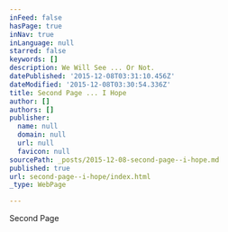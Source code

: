 ```yaml
---
inFeed: false
hasPage: true
inNav: true
inLanguage: null
starred: false
keywords: []
description: We Will See ... Or Not.
datePublished: '2015-12-08T03:31:10.456Z'
dateModified: '2015-12-08T03:30:54.336Z'
title: Second Page ... I Hope
author: []
authors: []
publisher:
  name: null
  domain: null
  url: null
  favicon: null
sourcePath: _posts/2015-12-08-second-page--i-hope.md
published: true
url: second-page--i-hope/index.html
_type: WebPage

---
```

Second Page